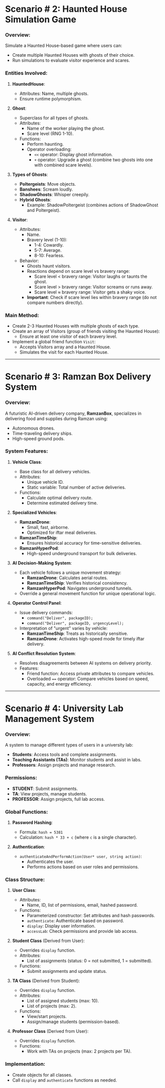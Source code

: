 # Scenario # 2: Haunted House Simulation Game

### Overview:
Simulate a Haunted House-based game where users can:
- Create multiple Haunted Houses with ghosts of their choice.
- Run simulations to evaluate visitor experience and scares.

### Entities Involved:
1. **HauntedHouse**:
   - Attributes: Name, multiple ghosts.
   - Ensure runtime polymorphism.

2. **Ghost**:
   - Superclass for all types of ghosts.
   - Attributes:
     - Name of the worker playing the ghost.
     - Scare level (RNG 1-10).
   - Functions:
     - Perform haunting.
     - Operator overloading:
       - `<<` operator: Display ghost information.
       - `+` operator: Upgrade a ghost (combine two ghosts into one with combined scare levels).

3. **Types of Ghosts**:
   - **Poltergeists**: Move objects.
   - **Banshees**: Scream loudly.
   - **ShadowGhosts**: Whisper creepily.
   - **Hybrid Ghosts**:
     - Example: ShadowPoltergeist (combines actions of ShadowGhost and Poltergeist).

4. **Visitor**:
   - Attributes:
     - Name.
     - Bravery level (1-10):
       - 1-4: Cowardly.
       - 5-7: Average.
       - 8-10: Fearless.
   - Behavior:
     - Ghosts haunt visitors.
     - Reactions depend on scare level vs bravery range:
       - Scare level < bravery range: Visitor laughs or taunts the ghost.
       - Scare level > bravery range: Visitor screams or runs away.
       - Scare level ≈ bravery range: Visitor gets a shaky voice.
     - **Important**: Check if scare level lies within bravery range (do not compare numbers directly).

### Main Method:
- Create 2-3 Haunted Houses with multiple ghosts of each type.
- Create an array of Visitors (group of friends visiting the Haunted House):
  - Ensure at least one visitor of each bravery level.
- Implement a global friend function `Visit`:
  - Accepts Visitors array and a Haunted House.
  - Simulates the visit for each Haunted House.

---

# Scenario # 3: Ramzan Box Delivery System

### Overview:
A futuristic AI-driven delivery company, **RamzanBox**, specializes in delivering food and supplies during Ramzan using:
- Autonomous drones.
- Time-traveling delivery ships.
- High-speed ground pods.

### System Features:
1. **Vehicle Class**:
   - Base class for all delivery vehicles.
   - Attributes:
     - Unique vehicle ID.
     - Static variable: Total number of active deliveries.
   - Functions:
     - Calculate optimal delivery route.
     - Determine estimated delivery time.

2. **Specialized Vehicles**:
   - **RamzanDrone**:
     - Small, fast, airborne.
     - Optimized for iftar meal deliveries.
   - **RamzanTimeShip**:
     - Ensures historical accuracy for time-sensitive deliveries.
   - **RamzanHyperPod**:
     - High-speed underground transport for bulk deliveries.

3. **AI Decision-Making System**:
   - Each vehicle follows a unique movement strategy:
     - **RamzanDrone**: Calculates aerial routes.
     - **RamzanTimeShip**: Verifies historical consistency.
     - **RamzanHyperPod**: Navigates underground tunnels.
   - Override a general movement function for unique operational logic.

4. **Operator Control Panel**:
   - Issue delivery commands:
     - `command("Deliver", packageID);`
     - `command("Deliver", packageID, urgencyLevel);`
   - Interpretation of "urgent" varies by vehicle:
     - **RamzanTimeShip**: Treats as historically sensitive.
     - **RamzanDrone**: Activates high-speed mode for timely iftar delivery.

5. **AI Conflict Resolution System**:
   - Resolves disagreements between AI systems on delivery priority.
   - Features:
     - Friend function: Access private attributes to compare vehicles.
     - Overloaded `==` operator: Compare vehicles based on speed, capacity, and energy efficiency.

---

# Scenario # 4: University Lab Management System

### Overview:
A system to manage different types of users in a university lab:
- **Students**: Access tools and complete assignments.
- **Teaching Assistants (TAs)**: Monitor students and assist in labs.
- **Professors**: Assign projects and manage research.

### Permissions:
- **STUDENT**: Submit assignments.
- **TA**: View projects, manage students.
- **PROFESSOR**: Assign projects, full lab access.

### Global Functions:
1. **Password Hashing**:
   - Formula: `hash = 5381`
   - Calculation: `hash * 33 + c` (where `c` is a single character).

2. **Authentication**:
   - `authenticateAndPerformAction(User* user, string action)`:
     - Authenticates the user.
     - Performs actions based on user roles and permissions.

### Class Structure:
1. **User Class**:
   - Attributes:
     - Name, ID, list of permissions, email, hashed password.
   - Functions:
     - Parameterized constructor: Set attributes and hash passwords.
     - `authenticate`: Authenticate based on password.
     - `display`: Display user information.
     - `accessLab`: Check permissions and provide lab access.

2. **Student Class** (Derived from User):
   - Overrides `display` function.
   - Attributes:
     - List of assignments (status: 0 = not submitted, 1 = submitted).
   - Functions:
     - Submit assignments and update status.

3. **TA Class** (Derived from Student):
   - Overrides `display` function.
   - Attributes:
     - List of assigned students (max: 10).
     - List of projects (max: 2).
   - Functions:
     - View/start projects.
     - Assign/manage students (permission-based).

4. **Professor Class** (Derived from User):
   - Overrides `display` function.
   - Functions:
     - Work with TAs on projects (max: 2 projects per TA).

### Implementation:
- Create objects for all classes.
- Call `display` and `authenticate` functions as needed.